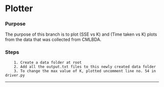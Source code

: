 # Plotter

### Purpose
The purpose of this branch is to plot (SSE vs K) and (Time taken vs K) plots from the data that was collected from CMLBDA.

### Steps
        1. Create a data folder at root
        2. Add all the output.txt files to this newly created data folder
        3. To change the max value of K, plotted uncomment line no. 54 in driver.py

---
